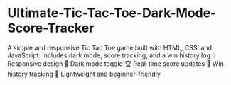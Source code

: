 # Ultimate-Tic-Tac-Toe-Dark-Mode-Score-Tracker
A simple and responsive Tic Tac Toe game built with HTML, CSS, and JavaScript. Includes dark mode, score tracking, and a win history log.💡 Responsive design  🌙 Dark mode toggle  🏆 Real-time score updates  📜 Win history tracking  🚀 Lightweight and beginner-friendly
